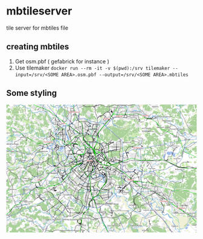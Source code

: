 # mbtileserver
tile server for mbtiles file

## creating mbtiles

1. Get osm.pbf ( gefabrick for instance )
2. Use tilemaker ```docker run --rm -it -v $(pwd):/srv tilemaker --input=/srv/<SOME AREA>.osm.pbf --output=/srv/<SOME AREA>.mbtiles```

## Some styling
![image](./example.png?raw=true)
